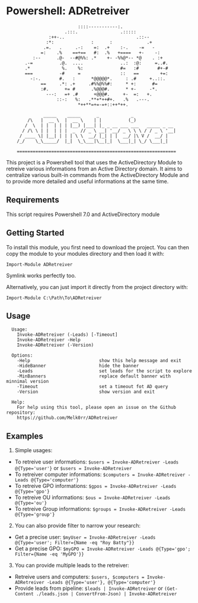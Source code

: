 # Powershell: ADRetreiver


```
                           ::::-----------:.
                      .:::.                .:::::
                :++-..                           .::--
               :*:              :      :             .+
              .=.   .     .-:    =:  .+    :-.    -=   -
             =:    .%    ==+==   #:  .%   +====   +-    -:
          :--      .@-  --#@%%: .*    +- -%%@*-- *@    . :+
       .-=          .@.  ....              ..:  :@:     =..#.
       .*            %.    %:              #=   :#       #+-#
       ===          -#     =               ::   ==        +=:
         -:-.       #.   :      *@@@@@*.     : .#     +..::.
             ==     .*: .+     .#%%@%%#:     * +:      #=
             :#.      += #      .%@@@#.      * +-     -*.
               ---:   =+ .#      +@@@#.     +-  =:   +.
                   ::-:   %:   .**+*++#+.   .%   .---.
                           *++**=+=-=+::++*++.

              _____    _____      _            _
        /\   |  __ \  |  __ \    | |          (_)
       /  \  | |  | | | |__) |___| |_ _ __ ___ ___   _____ _ __
      / /\ \ | |  | | |  _  // _ \ __| '__/ _ \ \ \ / / _ \ '__|
     / ____ \| |__| | | | \ \  __/ |_| | |  __/ |\ V /  __/ |
    /_/    \_\_____/  |_|  \_\___|\__|_|  \___|_| \_/ \___|_|

    ============================================================
```

This project is a Powershell tool that uses the ActiveDirectory Module to retreive various informations from an Active Directory domain. It aims to centralize various built-in commands from the ActiveDirectory Module and to provide more detailed and useful informations at the same time.

## Requirements

This script requires Powershell 7.0 and ActiveDirectory module

## Getting Started

To install this module, you first need to download the project. You can then copy the module to your modules directory and then load it with:

`Import-Module ADRetreiver`

Symlink works perfectly too.

Alternatively, you can just import it directly from the project directory with:

`Import-Module C:\Path\To\ADRetreiver`

## Usage
      Usage:
        Invoke-ADRetreiver (-Leads) [-Timeout]
        Invoke-ADRetreiver -Help
        Invoke-ADRetreiver (-Version)
        
      Options:
        -Help                          show this help message and exit
        -HideBanner                    hide the banner
        -Leads                         set leads for the script to explore
        -MinBanners                    replace default banner with minnimal version
        -Timeout                       set a timeout fot AD query
        -Version                       show version and exit
      
      Help:
        For help using this tool, please open an issue on the Github repository:
        https://github.com/Melk0rr/ADRetreiver


## Examples

1. Simple usages:
  - To retreive user informations: `$users = Invoke-ADRetreiver -Leads @{Type='user'}` or `$users = Invoke-ADRetreiver`
  - To retreiver computer informations: `$computers = Invoke-ADRetreiver -Leads @{Type='computer'}`
  - To retreive GPO informations: `$gpos = Invoke-ADRetreiver -Leads @{Type='gpo'}`
  - To retreive OU informations: `$ous = Invoke-ADRetreiver -Leads @{Type='ou'}`
  - To retreive Group informations: `$groups = Invoke-ADRetreiver -Leads @{Type='group'}`
2. You can also provide filter to narrow your research:
  - Get a precise user: `$myUser = Invoke-ADRetreiver -Leads @{Type='user'; Filter={Name -eq "Roy Batty"}} `
  - Get a precise GPO: `$myGPO = Invoke-ADRetreiver -Leads @{Type='gpo'; Filter={Name -eq 'MyGPO'}}`
3. You can provide multiple leads to the retreiver:
  - Retreive users and computers: `$users, $computers = Invoke-ADRetreiver -Leads @{Type='user'}, @{Type='computer'}`
  - Provide leads from pipeline: `$leads | Invoke-ADRetreiver` or `(Get-Content ./leads.json | ConvertFrom-Json) | Invoke-ADRetreiver`
